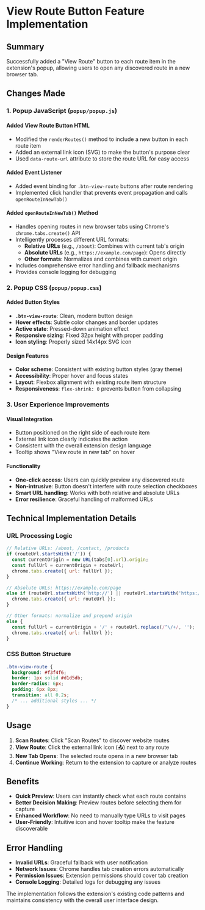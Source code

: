 # View Route Button Feature Implementation

## Summary

Successfully added a "View Route" button to each route item in the extension's popup, allowing users to open any discovered route in a new browser tab.

## Changes Made

### 1. **Popup JavaScript (`popup/popup.js`)**

#### Added View Route Button HTML
- Modified the `renderRoutes()` method to include a new button in each route item
- Added an external link icon (SVG) to make the button's purpose clear
- Used `data-route-url` attribute to store the route URL for easy access

#### Added Event Listener
- Added event binding for `.btn-view-route` buttons after route rendering
- Implemented click handler that prevents event propagation and calls `openRouteInNewTab()`

#### Added `openRouteInNewTab()` Method
- Handles opening routes in new browser tabs using Chrome's `chrome.tabs.create()` API
- Intelligently processes different URL formats:
  - **Relative URLs** (e.g., `/about`): Combines with current tab's origin
  - **Absolute URLs** (e.g., `https://example.com/page`): Opens directly
  - **Other formats**: Normalizes and combines with current origin
- Includes comprehensive error handling and fallback mechanisms
- Provides console logging for debugging

### 2. **Popup CSS (`popup/popup.css`)**

#### Added Button Styles
- **`.btn-view-route`**: Clean, modern button design
- **Hover effects**: Subtle color changes and border updates
- **Active state**: Pressed-down animation effect
- **Responsive sizing**: Fixed 32px height with proper padding
- **Icon styling**: Properly sized 14x14px SVG icon

#### Design Features
- **Color scheme**: Consistent with existing button styles (gray theme)
- **Accessibility**: Proper hover and focus states
- **Layout**: Flexbox alignment with existing route item structure
- **Responsiveness**: `flex-shrink: 0` prevents button from collapsing

### 3. **User Experience Improvements**

#### Visual Integration
- Button positioned on the right side of each route item
- External link icon clearly indicates the action
- Consistent with the overall extension design language
- Tooltip shows "View route in new tab" on hover

#### Functionality
- **One-click access**: Users can quickly preview any discovered route
- **Non-intrusive**: Button doesn't interfere with route selection checkboxes
- **Smart URL handling**: Works with both relative and absolute URLs
- **Error resilience**: Graceful handling of malformed URLs

## Technical Implementation Details

### URL Processing Logic
```javascript
// Relative URLs: /about, /contact, /products
if (routeUrl.startsWith('/')) {
  const currentOrigin = new URL(tabs[0].url).origin;
  const fullUrl = currentOrigin + routeUrl;
  chrome.tabs.create({ url: fullUrl });
}

// Absolute URLs: https://example.com/page
else if (routeUrl.startsWith('http://') || routeUrl.startsWith('https://')) {
  chrome.tabs.create({ url: routeUrl });
}

// Other formats: normalize and prepend origin
else {
  const fullUrl = currentOrigin + '/' + routeUrl.replace(/^\/+/, '');
  chrome.tabs.create({ url: fullUrl });
}
```

### CSS Button Structure
```css
.btn-view-route {
  background: #f3f4f6;
  border: 1px solid #d1d5db;
  border-radius: 6px;
  padding: 6px 8px;
  transition: all 0.2s;
  /* ... additional styles ... */
}
```

## Usage

1. **Scan Routes**: Click "Scan Routes" to discover website routes
2. **View Route**: Click the external link icon (📤) next to any route
3. **New Tab Opens**: The selected route opens in a new browser tab
4. **Continue Working**: Return to the extension to capture or analyze routes

## Benefits

- **Quick Preview**: Users can instantly check what each route contains
- **Better Decision Making**: Preview routes before selecting them for capture
- **Enhanced Workflow**: No need to manually type URLs to visit pages
- **User-Friendly**: Intuitive icon and hover tooltip make the feature discoverable

## Error Handling

- **Invalid URLs**: Graceful fallback with user notification
- **Network Issues**: Chrome handles tab creation errors automatically
- **Permission Issues**: Extension permissions should cover tab creation
- **Console Logging**: Detailed logs for debugging any issues

The implementation follows the extension's existing code patterns and maintains consistency with the overall user interface design.
